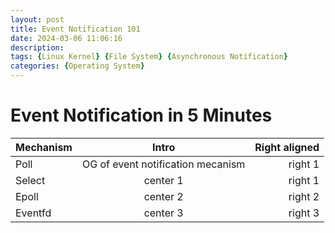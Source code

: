 ```yaml
---
layout: post
title: Event Notification 101
date: 2024-03-06 11:06:16
description: 
tags: {Linux Kernel} {File System} {Asynchronous Notification}
categories: {Operating System}
---
```


# Event Notification in 5 Minutes

| Mechanism | Intro | Right aligned |
| :----------- | :------------: | ------------: |
| Poll       |    OG of event notification mecanism    |       right 1 |
| Select       |    center 1    |       right 1 |
| Epoll       |    center 2    |       right 2 |
| Eventfd       |    center 3    |       right 3 |